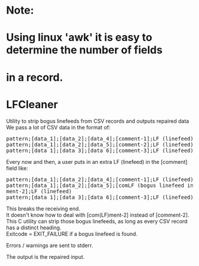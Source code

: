 # Note:
# Using linux 'awk' it is easy to determine the number of fields
#      in a record.

# LFCleaner
Utility to strip bogus linefeeds from CSV records and outputs repaired data<br>
We pass a lot of CSV data in the format of:<br>

<pre>
pattern;[data_1];[data_2];[data_4];[comment-1];LF (linefeed)
pattern;[data_1];[data_2];[data_5];[comment-2];LF (linefeed)
pattern;[data_1];[data_3];[data_6];[comment-3];LF (linefeed)
</pre>

Every now and then, a user puts in an extra LF (linefeed) in the [comment] field like:<br>
<pre>
pattern;[data_1];[data_2];[data_4];[comment-1];LF (linefeed)
pattern;[data_1];[data_2];[data_5];[comLF (bogus linefeed in comment field) <br>ment-2];LF (linefeed)
pattern;[data_1];[data_3];[data_6];[comment-3];LF (linefeed)
</pre>

This breaks the receiving end.<br>
It doesn't know how to deal with [com(LF)ment-2] instead of [comment-2].<br>
This C utility can strip those bogus linefeeds, as long as every CSV record has a distinct heading.<br>
Exitcode = EXIT_FAILURE if a bogus linefeed is found.<br>

Errors / warnings are sent to stderr.

The output is the repaired input.
